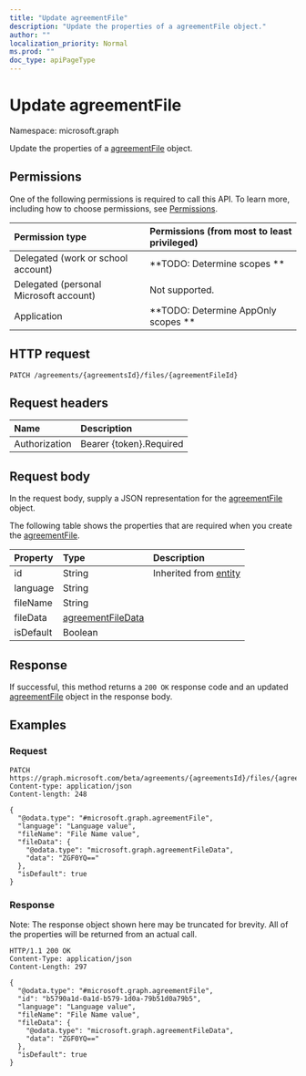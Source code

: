 ```yaml
---
title: "Update agreementFile"
description: "Update the properties of a agreementFile object."
author: ""
localization_priority: Normal
ms.prod: ""
doc_type: apiPageType
---
```


# Update agreementFile

Namespace: microsoft.graph

Update the properties of a [agreementFile](../resources/agreementfile.md) object.

## Permissions
One of the following permissions is required to call this API. To learn more, including how to choose permissions, see [Permissions](/concepts/permissions-reference.md).

|Permission type|Permissions (from most to least privileged)|
|:---|:---|
|Delegated (work or school account)|**TODO: Determine scopes **|
|Delegated (personal Microsoft account)|Not supported.|
|Application|**TODO: Determine AppOnly scopes **|

## HTTP request
<!-- {
  "blockType": "ignored"
}
-->
``` http
PATCH /agreements/{agreementsId}/files/{agreementFileId}
```

## Request headers
|Name|Description|
|:---|:---|
|Authorization|Bearer {token}.Required|

## Request body
In the request body, supply a JSON representation for the [agreementFile](../resources/agreementfile.md) object.

The following table shows the properties that are required when you create the [agreementFile](../resources/agreementfile.md).

|Property|Type|Description|
|:---|:---|:---|
|id|String| Inherited from [entity](../resources/entity.md)|
|language|String||
|fileName|String||
|fileData|[agreementFileData](../resources/agreementfiledata.md)||
|isDefault|Boolean||



## Response
If successful, this method returns a `200 OK` response code and an updated [agreementFile](../resources/agreementfile.md) object in the response body.

## Examples

### Request
<!-- {
  "blockType": "request",
  "name": "update_agreementfile"
}
-->
``` http
PATCH https://graph.microsoft.com/beta/agreements/{agreementsId}/files/{agreementFileId}
Content-type: application/json
Content-length: 248

{
  "@odata.type": "#microsoft.graph.agreementFile",
  "language": "Language value",
  "fileName": "File Name value",
  "fileData": {
    "@odata.type": "microsoft.graph.agreementFileData",
    "data": "ZGF0YQ=="
  },
  "isDefault": true
}
```

### Response
Note: The response object shown here may be truncated for brevity. All of the properties will be returned from an actual call.
<!-- {
  "blockType": "response",
  "truncated": true
}
-->
``` http
HTTP/1.1 200 OK
Content-Type: application/json
Content-Length: 297

{
  "@odata.type": "#microsoft.graph.agreementFile",
  "id": "b5790a1d-0a1d-b579-1d0a-79b51d0a79b5",
  "language": "Language value",
  "fileName": "File Name value",
  "fileData": {
    "@odata.type": "microsoft.graph.agreementFileData",
    "data": "ZGF0YQ=="
  },
  "isDefault": true
}
```

